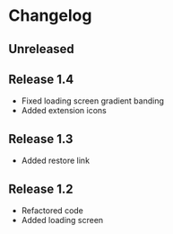 # Changelog

## Unreleased

## Release 1.4

- Fixed loading screen gradient banding
- Added extension icons

## Release 1.3

- Added restore link

## Release 1.2

- Refactored code
- Added loading screen